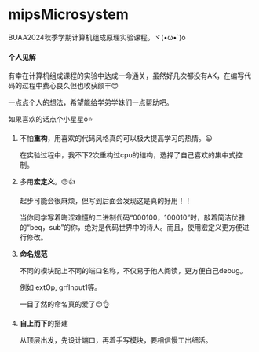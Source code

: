 # mipsMicrosystem
BUAA2024秋季学期计算机组成原理实验课程。ヾ(•ω•`)o

#### 个人见解

有幸在计算机组成课程的实验中达成一命通关，~~虽然好几次都没有AK~~，在编写代码的过程中费心良久但也收获颇丰😊

一点点个人的想法，希望能给学弟学妹们一点帮助吧。

如果喜欢的话点个小星星o⭐

1. 不怕**重构**，用喜欢的代码风格真的可以极大提高学习的热情。😀

    在实验过程中，我不下2次重构过cpu的结构，选择了自己喜欢的集中式控制。

2. 多用**宏定义**。😒👍

    起步可能会很麻烦，但写到后面会发现这是真的好用！！

    当你同学写着晦涩难懂的二进制代码“000100，100010”时，敲着简洁优雅的“beq，sub”的你，绝对是代码世界中的诗人。而且，使用宏定义更方便进行修改。

3. **命名规范**

    不同的模块配上不同的端口名称，不仅易于他人阅读，更方便自己debug。

    例如 extOp, grfInput1等。

    一目了然的命名真的爱了😊👌

4. **自上而下**的搭建

    从顶层出发，先设计端口，再着手写模块，要相信慢工出细活。
